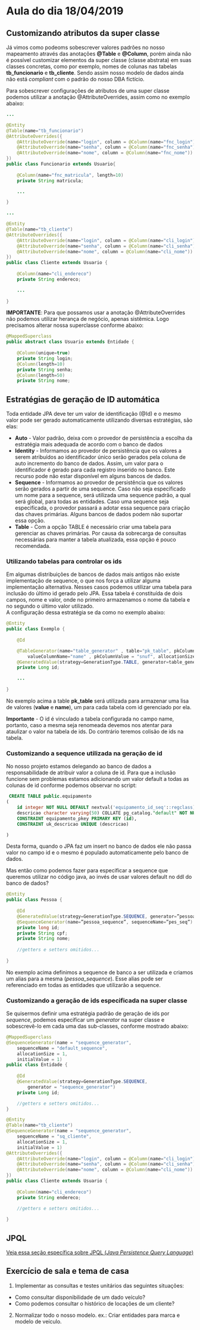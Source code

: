 # Aula do dia 18/04/2019

## Customizando atributos da super classe
Já vimos como podeoms sobescrever valores padrões no nosso mapeamento através das anotações **@Table** e **@Column**, porém ainda não é possível customizar elementos da super classe (classe abstrata) em suas classes concretas, como por exemplo, nomes de colunas nas tabelas **tb_funcionario** e **tb_cliente**. Sendo assim nosso modelo de dados ainda não está *compliant* com o padrão do nosso DBA fictício.

Para sobescrever configurações de atributos de uma super classe podemos utilizar a anotação @AttributeOverrides, assim como no exemplo abaixo:

```java 
...

@Entity
@Table(name="tb_funcionario")
@AttributeOverrides({
	@AttributeOverride(name="login", column = @Column(name="fnc_login")),
	@AttributeOverride(name="senha", column = @Column(name="fnc_senha")),
	@AttributeOverride(name="nome", column = @Column(name="fnc_nome"))
})
public class Funcionario extends Usuario{
	
	@Column(name="fnc_matricula", length=10)
	private String matricula;

	...

}
``` 
```java 
...

@Entity
@Table(name="tb_cliente")
@AttributeOverrides({
	@AttributeOverride(name="login", column = @Column(name="cli_login")),
	@AttributeOverride(name="senha", column = @Column(name="cli_senha")),
	@AttributeOverride(name="nome", column = @Column(name="cli_nome"))
})
public class Cliente extends Usuario {
	
	@Column(name="cli_endereco")
	private String endereco;

	...
	
}
``` 

**IMPORTANTE**: Para que possamos usar a anotação @AttributeOverrides não podemos utilizar herança de negócio, apenas sistêmica. Logo precisamos alterar nossa superclasse conforme abaixo:

```java 
@MappedSuperclass
public abstract class Usuario extends Entidade {
	
	@Column(unique=true)
	private String login;
	@Column(length=10)
	private String senha;
	@Column(length=50)
	private String nome;

``` 

## Estratégias de geração de ID automática
Toda entidade JPA deve ter um valor de identificação (@Id) e o mesmo valor pode ser gerado automaticamente utilizando diversas estratégias, são elas:
* **Auto** - Valor padrão, deixa com o provedor de persistência a escolha da estratégia mais adequada de acordo com o banco de dados
* **Identity** - Informamos ao provedor de persistência que os valores a serem atribuídos ao identificador único serão gerados pela coluna de auto incremento do banco de dados. Assim, um valor para o identificador é gerado para cada registro inserido no banco. Este recurso pode não estar disponível em alguns bancos de dados. 
* **Sequence** - Informamos ao provedor de persistência que os valores serão gerados a partir de uma sequence. Caso não seja especificado um nome para a sequence, será utilizada uma sequence padrão, a qual será global, para todas as entidades. Caso uma sequence seja especificada, o provedor passará a adotar essa sequence para criação das chaves primárias. Alguns bancos de dados podem não suportar essa opção.
* **Table** -  Com a opção TABLE é necessário criar uma tabela para gerenciar as chaves primárias. Por causa da sobrecarga de consultas necessárias para manter a tabela atualizada, essa opção é pouco recomendada.

### Utilizando tabelas para controlar os ids
Em algumas distribuições de bancos de dados mais antigos não existe implementação de sequence, o que nos força a utilizar alguma implementação alternativa. Nesses casos podemos utilizar uma tabela para inclusão do último id gerado pelo JPA. Essa tabela é constituída de dois campos, nome e valor, onde no primeiro armazenamos o nome da tabela e no segundo o último valor utilizado.     
A configuração dessa  estratégia se da como no exemplo abaixo:


```java 
@Entity
public class Exemplo {
	
	@Id

	@TableGenerator(name="table_generator" , table="pk_table", pkColumnName="value" , 
		valueColumnName="name" , pkColumnValue = "snuf", allocationSize=10)
	@GeneratedValue(strategy=GenerationType.TABLE, generator=table_generator)
	private Long id;

	...
	
}
``` 

No exemplo acima a table **pk_table** será utilizada para armazenar uma lisa de valores (**value** e **name**), um para cada tabela com id gerenciado por ela.

**Importante** - O id é vinculado a tabela configurada no campo name, portanto, caso a mesma seja renomeada devemos nos atentar para ataulizar o valor na tabela de ids. Do contrário teremos colisão de ids na tabela.


### Customizando a sequence utilizada na geração de id
No nosso projeto estamos delegando ao banco de dados a responsabilidade de atribuir valor a coluna de id. Para que a inclusão funcione sem problemas estamos adicionando um valor default a todas as colunas de id conforme podemos observar no script:

```SQL
 CREATE TABLE public.equipamento
(
    id integer NOT NULL DEFAULT nextval('equipamento_id_seq'::regclass),
    descricao character varying(50) COLLATE pg_catalog."default" NOT NULL,
    CONSTRAINT equipamento_pkey PRIMARY KEY (id),
    CONSTRAINT uk_descricao UNIQUE (descricao)

)
```

Desta forma, quando o JPA faz um insert no banco de dados ele não passa valor no campo id e o mesmo é populado automaticamente pelo banco de dados.

Mas então como podemos fazer para especificar a sequence que queremos utilizar no código java, ao invés de usar valores default no ddl do banco de dados?

```java
@Entity
public class Pessoa {
                 
	@Id
	@GeneratedValue(strategy=GenerationType.SEQUENCE, generator=”pessoa_sequence”)
	@SequenceGenerator(name=”pessoa_sequence”, sequenceName=”pes_seq”)
    private long id;
    private String cpf;
    private String nome;
  
    //getters e setters omitidos...
  
}
```
No exemplo acima definimos a sequence de banco a ser utilizada e criamos um alias para a mesma (*pessoa_sequence*). Esse alias pode ser referenciado em todas as entidades que utilizarão a sequence. 

### Customizando a geração de ids especificada na super classe

Se quisermos definir uma estratégia padrão de geração de ids por *sequence*, podemos especificar um *generator* na super classe e sobescrevê-lo em cada uma das sub-classes, conforme mostrado abaixo:


```java
@MappedSuperclass
@SequenceGenerator(name = "sequence_generator", 
	sequenceName = "default_sequence", 
	allocationSize = 1, 
	initialValue = 1)
public class Entidade {
	
	@Id
	@GeneratedValue(strategy=GenerationType.SEQUENCE, 
		generator = "sequence_generator")
	private Long id;

    //getters e setters omitidos...
}

```

```java
@Entity
@Table(name="tb_cliente")
@SequenceGenerator(name = "sequence_generator", 
	sequenceName = "sq_cliente", 
	allocationSize = 1, 
	initialValue = 1)
@AttributeOverrides({
	@AttributeOverride(name="login", column = @Column(name="cli_login")),
	@AttributeOverride(name="senha", column = @Column(name="cli_senha")),
	@AttributeOverride(name="nome", column = @Column(name="cli_nome"))
})
public class Cliente extends Usuario {
	
	@Column(name="cli_endereco")
	private String endereco;

    //getters e setters omitidos...	
	
}
```
## JPQL
[Veja essa seção específica sobre JPQL (*Java Persistence Query Language*)](./JPQL.MD)  

## Exercício de sala e tema de casa
1. Implementar as consultas e testes unitários das seguintes situações:
 * Como consultar disponibilidade de um dado veículo?
 * Como podemos consultar o histórico de locações de um cliente?
2. Normalizar todo o nosso modelo. ex.: Criar entidades para marca e modelo de veículo.

